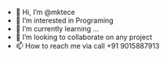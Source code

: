 - 👋 Hi, I’m @mktece
- 👀 I’m interested in Programing
- 🌱 I’m currently learning ...
- 💞️ I’m looking to collaborate on any project
- 📫 How to reach me via  call +91 9015887913

<!---
mktece/mktece is a ✨ special ✨ repository because its `README.md` (this file) appears on your GitHub profile.
You can click the Preview link to take a look at your changes.
--->

